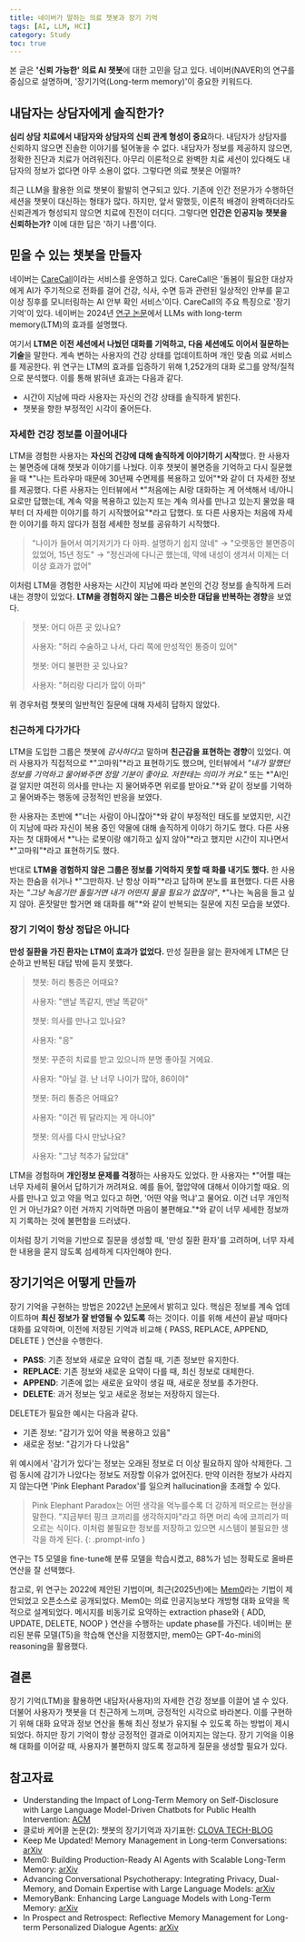 ```yaml
---
title: 네이버가 말하는 의료 챗봇과 장기 기억
tags: [AI, LLM, HCI]
category: Study
toc: true
---
```


본 글은 **'신뢰 가능한' 의료 AI 챗봇**에 대한 고민을 담고 있다. 네이버(NAVER)의 연구를 중심으로 설명하며, '장기기억(Long-term memory)'이 중요한 키워드다.

## 내담자는 상담자에게 솔직한가?

**심리 상담 치료에서 내담자와 상담자의 신뢰 관계 형성이 중요**하다. 내담자가 상담자를 신뢰하지 않으면 진솔한 이야기를 털어놓을 수 없다. 내담자가 정보를 제공하지 않으면, 정확한 진단과 치료가 어려워진다. 아무리 이론적으로 완벽한 치료 세션이 있다해도 내담자의 정보가 없다면 아무 소용이 없다. 그렇다면 의료 챗봇은 어떨까?

최근 LLM을 활용한 의료 챗봇이 활발히 연구되고 있다. 기존에 인간 전문가가 수행하던 세션을 챗봇이 대신하는 형태가 많다. 하지만, 앞서 말했듯, 이론적 배경이 완벽하더라도 신뢰관계가 형성되지 않으면 치료에 진전이 더디다. 그렇다면 **인간은 인공지능 챗봇을 신뢰하는가?** 이에 대한 답은 '하기 나름'이다.

## 믿을 수 있는 챗봇을 만들자

네이버는 [CareCall](https://www.ncloud.com/product/aiService/clovaCareCall)이라는 서비스를 운영하고 있다. CareCall은 '돌봄이 필요한 대상자에게 AI가 주기적으로 전화를 걸어 건강, 식사, 수면 등과 관련된 일상적인 안부를 묻고 이상 징후를 모니터링하는 AI 안부 확인 서비스'이다. CareCall의 주요 특징으로 '장기 기억'이 있다. 네이버는 2024년 [연구 논문](https://dl.acm.org/doi/10.1145/3613904.3642420)에서 LLMs with long-term memory(LTM)의 효과를 설명했다.

여기서 **LTM은 이전 세션에서 나눴던 대화를 기억하고, 다음 세션에도 이어서 질문하는 기술**을 말한다. 계속 변하는 사용자의 건강 상태를 업데이트하며 개인 맞춤 의료 서비스를 제공한다. 위 연구는 LTM의 효과를 입증하기 위해 1,252개의 대화 로그를 양적/질적으로 분석했다. 이를 통해 밝혀낸 효과는 다음과 같다.

- 시간이 지남에 따라 사용자는 자신의 건강 상태를 솔직하게 밝힌다.
- 챗봇을 향한 부정적인 시각이 줄어든다.

### 자세한 건강 정보를 이끌어내다

LTM을 경험한 사용자는 **자신의 건강에 대해 솔직하게 이야기하기 시작**했다. 한 사용자는 불면증에 대해 챗봇과 이야기를 나눴다. 이후 챗봇이 불면증을 기억하고 다시 질문했을 때 *"나는 트라우마 때문에 30년째 수면제를 복용하고 있어"*와 같이 더 자세한 정보를 제공했다. 다른 사용자는 인터뷰에서 *"처음에는 AI랑 대화하는 게 어색해서 네/아니요로만 답했는데, 계속 약을 복용하고 있는지 또는 계속 의사를 만나고 있는지 물었을 때부터 더 자세한 이야기를 하기 시작했어요"*라고 답했다. 또 다른 사용자는 처음에 자세한 이야기를 하지 않다가 점점 세세한 정보를 공유하기 시작했다.

> "나이가 들어서 여기저기가 다 아파. 설명하기 쉽지 않네"
> → "오랫동안 불면증이 있었어, 15년 정도"
> → "정신과에 다니곤 했는데, 약에 내성이 생겨서 이제는 더 이상 효과가 없어"

이처럼 LTM을 경험한 사용자는 시간이 지남에 따라 본인의 건강 정보를 솔직하게 드러내는 경향이 있었다. **LTM을 경험하지 않는 그룹은 비슷한 대답을 반복하는 경향**을 보였다.

> 챗봇: 어디 아픈 곳 있나요?
>
> 사용자: "허리 수술하고 나서, 다리 쪽에 만성적인 통증이 있어"
>
>
> 챗봇: 어디 불편한 곳 있나요?
>
> 사용자: "허리랑 다리가 많이 아파"

위 경우처럼 챗봇의 일반적인 질문에 대해 자세히 답하지 않았다.

### 친근하게 다가가다

LTM을 도입한 그룹은 챗봇에 *감사하다*고 말하며 **친근감을 표현하는 경향**이 있었다. 여러 사용자가 직접적으로 *"고마워"*라고 표현하기도 했으며, 인터뷰에서 *"내가 말했던 정보를 기억하고 물어봐주면 정말 기분이 좋아요. 저한테는 의미가 커요."* 또는 *"AI인 걸 알지만 여전히 의사를 만나는 지 물어봐주면 위로를 받아요."*와 같이 정보를 기억하고 물어봐주는 행동에 긍정적인 반응을 보였다.

한 사용자는 초반에 *"너는 사람이 아니잖아"*와 같이 부정적인 태도를 보였지만, 시간이 지남에 따라 자신이 복용 중인 약물에 대해 솔직하게 이야기 하기도 했다. 다른 사용자는 첫 대화에서 *"나는 로봇이랑 얘기하고 싶지 않아"*라고 했지만 시간이 지나면서 *"고마워"*라고 표현하기도 했다.

반대로 **LTM을 경험하지 않은 그룹은 정보를 기억하지 못할 때 화를 내기도 했다.** 한 사용자는 한숨을 쉬거나 *"그만하자. 난 항상 아파"*라고 답하며 분노를 표현했다. 다른 사용자는 *"그냥 녹음기만 돌릴거면 내가 어떤지 물을 필요가 없잖아"*, *"나는 녹음을 들고 싶지 않아. 혼잣말만 할거면 왜 대화를 해"*와 같이 반복되는 질문에 지친 모습을 보였다.

### 장기 기억이 항상 정답은 아니다

**만성 질환을 가진 환자는 LTM이 효과가 없었다.** 만성 질환을 앓는 환자에게 LTM은 단순하고 반복된 대답 밖에 듣지 못했다.

> 챗봇: 허리 통증은 어때요?
>
> 사용자: "맨날 똑같지, 맨날 똑같아"
>
> 챗봇: 의사를 만나고 있나요?
>
> 사용자: "응"
>
> 챗봇: 꾸준히 치료를 받고 있으니까 분명 좋아질 거에요.
>
> 사용자: "아닐 걸. 난 너무 나이가 많아, 86이야"
>
>
> 챗봇: 허리 통증은 어때요?
>
> 사용자: "이건 뭐 달라지는 게 아니야"
>
> 챗봇: 의사를 다시 만났나요?
>
> 사용자: "그냥 척추가 닳았대"

LTM을 경험하며 **개인정보 문제를 걱정**하는 사용자도 있었다. 한 사용자는 *"어쩔 때는 너무 자세히 물어서 답하기가 꺼려져요. 예를 들어, 혈압약에 대해서 이야기할 때요. 의사를 만나고 있고 약을 먹고 있다고 하면, '어떤 약을 먹냐'고 물어요. 이건 너무 개인적인 거 아닌가요? 이런 거까지 기억하면 마음이 불편해요."*와 같이 너무 세세한 정보까지 기록하는 것에 불편함을 드러냈다.

이처럼 장기 기억을 기반으로 질문을 생성할 때, '만성 질환 환자'를 고려하며, 너무 자세한 내용을 묻지 않도록 섬세하게 디자인해야 한다.

## 장기기억은 어떻게 만들까

장기 기억을 구현하는 방법은 2022년 [논문](https://arxiv.org/abs/2210.08750)에서 밝히고 있다. 핵심은 정보를 계속 업데이트하며 **최신 정보가 잘 반영될 수 있도록** 하는 것이다. 이를 위해 세션이 끝날 때마다 대화를 요약하며, 이전에 저장된 기억과 비교해 { PASS, REPLACE, APPEND, DELETE } 연산을 수행한다.

- **PASS**: 기존 정보와 새로운 요약이 겹칠 때, 기존 정보만 유지한다.
- **REPLACE**: 기존 정보와 새로운 요약이 다를 때, 최신 정보로 대체한다.
- **APPEND**: 기존에 없는 새로운 요약이 생길 때, 새로운 정보를 추가한다.
- **DELETE**: 과거 정보는 잊고 새로운 정보는 저장하지 않는다.

DELETE가 필요한 예시는 다음과 같다.

- 기존 정보: "감기가 있어 약을 복용하고 있음"
- 새로운 정보: "감기가 다 나았음"

위 예시에서 '감기가 있다'는 정보는 오래된 정보로 더 이상 필요하지 않아 삭제한다. 그럼 동시에 감기가 나았다는 정보도 저장할 이유가 없어진다. 만약 이러한 정보가 사라지지 않는다면 'Pink Elephant Paradox'를 일으켜 hallucination을 초래할 수 있다.

> Pink Elephant Paradox는 어떤 생각을 억누를수록 더 강하게 떠오르는 현상을 말한다. "지금부터 핑크 코끼리를 생각하지마"라고 하면 머리 속에 코끼리가 떠오르는 식이다. 이처럼 불필요한 정보를 저장하고 있으면 시스템이 불필요한 생각을 하게 된다.
{: .prompt-info }

연구는 T5 모델을 fine-tune해 분류 모델을 학습시켰고, 88%가 넘는 정확도로 올바른 연산을 잘 선택했다.

참고로, 위 연구는 2022에 제안된 기법이며, 최근(2025년)에는 [Mem0](https://arxiv.org/html/2504.19413v1)라는 기법이 제안되었고 오픈소스로 공개되었다. Mem0는 의료 인공지능보다 개방형 대화 요약을 목적으로 설계되었다. 메시지를 비동기로 요약하는 extraction phase와 { ADD, UPDATE, DELETE, NOOP } 연산을 수행하는 update phase를 가진다. 네이버는 분리된 분류 모델(T5)을 학습해 연산을 지정했지만, mem0는 GPT-4o-mini의 reasoning을 활용했다.

## 결론

장기 기억(LTM)을 활용하면 내담자(사용자)의 자세한 건강 정보를 이끌어 낼 수 있다. 더불어 사용자가 챗봇을 더 친근하게 느끼며, 긍정적인 시각으로 바라본다. 이를 구현하기 위해 대화 요약과 정보 연산을 통해 최신 정보가 유지될 수 있도록 하는 방법이 제시되었다. 하지만 장기 기억이 항상 긍정적인 결과로 이어지지는 않는다. 장기 기억을 이용해 대화를 이어갈 때, 사용자가 불편하지 않도록 정교하게 질문을 생성할 필요가 있다.

## 참고자료

- Understanding the Impact of Long-Term Memory on Self-Disclosure with Large Language Model-Driven Chatbots for Public Health Intervention: [ACM](https://dl.acm.org/doi/10.1145/3613904.3642420)
- 클로바 케어콜 논문(2): 챗봇의 장기기억과 자기표현: [CLOVA TECH-BLOG](https://clova.ai/tech-blog/ko-clova-%EC%BC%80%EC%96%B4%EC%BD%9C-%EC%97%B0%EA%B5%AC-%EB%85%BC%EB%AC%B8-%EC%86%8C%EA%B0%9C-2)
- Keep Me Updated! Memory Management in Long-term Conversations: [arXiv](https://arxiv.org/abs/2210.08750)
- Mem0: Building Production-Ready AI Agents with Scalable Long-Term Memory: [arXiv](https://arxiv.org/html/2504.19413v1)
- Advancing Conversational Psychotherapy: Integrating Privacy, Dual-Memory, and Domain Expertise with Large Language Models: [arXiv](https://arxiv.org/abs/2412.02987)
- MemoryBank: Enhancing Large Language Models with Long-Term Memory: [arXiv](https://arxiv.org/abs/2305.10250)
- In Prospect and Retrospect: Reflective Memory Management for Long-term Personalized Dialogue Agents: [arXiv](https://arxiv.org/abs/2503.08026)
